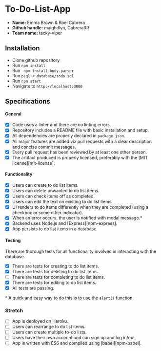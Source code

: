 # To-Do-List-App
- **Name:** Emma Brown & Roel Cabrera
- **Github handle:** maighdlyn, CabreraRR
- **Team name:** tacky-viper

## Installation

- Clone github repository
- Run ```npm install```
- Run ``` npm install body-parser```
- Run ```psql < database/todo.sql```
- Run ```npm start```
- Navigate to ```http://localhost:3000```

## Specifications

#### General
- [x] Code uses a linter and there are no linting errors.
- [x] Repository includes a README file with basic installation and setup.
- [x] All dependencies are properly declared in `package.json`.
- [x] All major features are added via pull requests with a clear description and concise commit messages.
- [x] Every pull request has been reviewed by at least one other person.
- [x] The artifact produced is properly licensed, preferably with the [MIT license][mit-license].

#### Functionality
- [x] Users can create to do list items.
- [x] Users can delete unwanted to do list items.
- [x] Users can check items off as completed.
- [x] Users can edit the text on existing to do list items.
- [x] UI renders to do items differently when they are completed (using a checkbox or some other indicator).
- [x] When an error occurs, the user is notified with modal message.\*
- [x] Backend uses Node.js and [Express][npm-express].
- [x] App persists to do list items in a database.

#### Testing
There are thorough tests for all functionality involved in interacting with the database.
- [x] There are tests for creating to do list items.
- [x] There are tests for deleting to do list items.
- [ ] There are tests for completing to do list items.
- [x] There are tests for editing to do list items.
- [x] All tests are passing.

\* A quick and easy way to do this is to use the `alert()` function.

### Stretch

- [ ] App is deployed on Heroku.
- [ ] Users can rearrange to do list items.
- [ ] Users can create multiple to-do lists.
- [ ] Users have their own account and can sign up and log in/out.
- [ ] App is written with ES6 and compiled using [babel][npm-babel].
